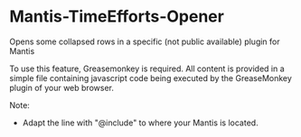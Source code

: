 # Mantis-TimeEfforts-Opener
Opens some collapsed rows in a specific (not public available) plugin for Mantis

To use this feature, Greasemonkey is required. All content is provided in a simple file containing javascript code being executed by the GreaseMonkey plugin of your web browser.

Note:

* Adapt the line with "@include" to where your Mantis is located.
